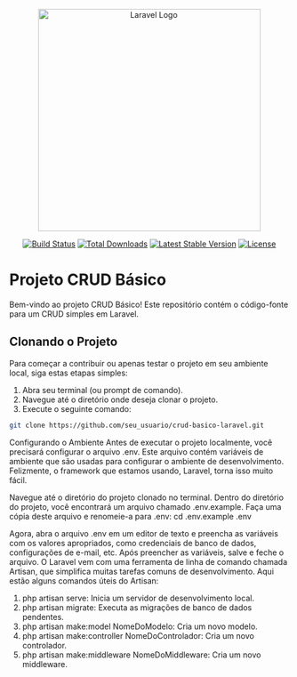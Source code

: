 <p align="center"><a href="https://laravel.com" target="_blank"><img src="https://raw.githubusercontent.com/laravel/art/master/logo-lockup/5%20SVG/2%20CMYK/1%20Full%20Color/laravel-logolockup-cmyk-red.svg" width="400" alt="Laravel Logo"></a></p>

<p align="center">
<a href="https://github.com/laravel/framework/actions"><img src="https://github.com/laravel/framework/workflows/tests/badge.svg" alt="Build Status"></a>
<a href="https://packagist.org/packages/laravel/framework"><img src="https://img.shields.io/packagist/dt/laravel/framework" alt="Total Downloads"></a>
<a href="https://packagist.org/packages/laravel/framework"><img src="https://img.shields.io/packagist/v/laravel/framework" alt="Latest Stable Version"></a>
<a href="https://packagist.org/packages/laravel/framework"><img src="https://img.shields.io/packagist/l/laravel/framework" alt="License"></a>
</p>

# Projeto CRUD Básico

Bem-vindo ao projeto CRUD Básico! Este repositório contém o código-fonte para um CRUD simples em Laravel.

## Clonando o Projeto

Para começar a contribuir ou apenas testar o projeto em seu ambiente local, siga estas etapas simples:

1. Abra seu terminal (ou prompt de comando).
2. Navegue até o diretório onde deseja clonar o projeto.
3. Execute o seguinte comando:
```bash
git clone https://github.com/seu_usuario/crud-basico-laravel.git

````
Configurando o Ambiente
Antes de executar o projeto localmente, você precisará configurar o arquivo .env. Este arquivo contém variáveis de ambiente que são usadas para configurar o ambiente de desenvolvimento. Felizmente, o framework que estamos usando, Laravel, torna isso muito fácil.

Navegue até o diretório do projeto clonado no terminal.
Dentro do diretório do projeto, você encontrará um arquivo chamado .env.example. Faça uma cópia deste arquivo e renomeie-a para .env:
cd .env.example .env

Agora, abra o arquivo .env em um editor de texto e preencha as variáveis ​​com os valores apropriados, como credenciais de banco de dados, configurações de e-mail, etc.
Após preencher as variáveis, salve e feche o arquivo.
O Laravel vem com uma ferramenta de linha de comando chamada Artisan, que simplifica muitas tarefas comuns de desenvolvimento. Aqui estão alguns comandos úteis do Artisan:

1. php artisan serve: Inicia um servidor de desenvolvimento local.
2. php artisan migrate: Executa as migrações de banco de dados pendentes.
3. php artisan make:model NomeDoModelo: Cria um novo modelo.
4. php artisan make:controller NomeDoControlador: Cria um novo controlador.
5. php artisan make:middleware NomeDoMiddleware: Cria um novo middleware.

